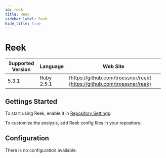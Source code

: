 ```yaml
---
id: reek
title: Reek
sidebar_label: Reek
hide_title: true
---
```


# Reek

| Supported Version | Language | Web Site |
| ----------------- | -------- | -------- |
| 5.3.1 | Ruby 2.5.1 | [https://github.com/troessner/reek](https://github.com/troessner/reek) |

## Gettings Started

To start using Reek, enable it in [Repository Settings](../../getting-started/repository-settings.md).

To customize the analysis, add Reek config files in your repository.

## Configuration

There is no configuration available.

